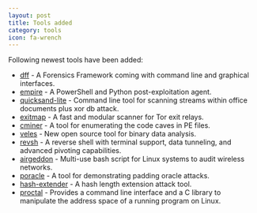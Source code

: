 ```yaml
---
layout: post
title: Tools added
category: tools
icon: fa-wrench
---
```


Following newest tools have been added:


* [dff]("https://github.com/arxsys/dff") - A Forensics Framework coming with command line and graphical interfaces.
* [empire]("https://github.com/adaptivethreat/Empire") - A PowerShell and Python post-exploitation agent.
* [quicksand-lite]("https://github.com/tylabs/quicksand_lite") - Command line tool for scanning streams within office documents plus xor db attack.
* [exitmap]("https://github.com/NullHypothesis/exitmap") - A fast and modular scanner for Tor exit relays.
* [cminer]("https://github.com/EgeBalci/Cminer/") - A tool for enumerating the code caves in PE files.
* [veles]("https://codisec.com/veles/") - New open source tool for binary data analysis.
* [revsh]("https://github.com/emptymonkey/revsh/") - A reverse shell with terminal support, data tunneling, and advanced pivoting capabilities.
* [airgeddon]("https://github.com/v1s1t0r1sh3r3/airgeddon") - Multi-use bash script for Linux systems to audit wireless networks.
* [poracle]("https://github.com/iagox86/poracle") - A tool for demonstrating padding oracle attacks.
* [hash-extender]("https://github.com/iagox86/hash_extender") - A hash length extension attack tool.
* [proctal]("https://github.com/daniel-araujo/proctal") - Provides a command line interface and a C library to manipulate the address space of a running program on Linux.



